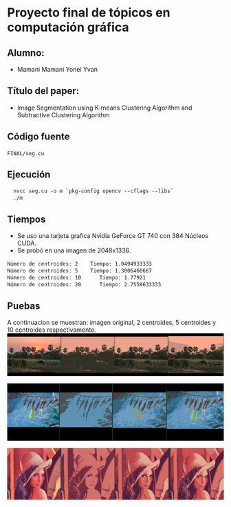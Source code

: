 # Proyecto final de tópicos en computación gráfica
## Alumno:
- Mamani Mamani Yonel Yvan

## Título del paper:
- Image Segmentation using K-means Clustering Algorithm and Subtractive Clustering Algorithm


## Código fuente
```ssh
FINAL/seg.cu
```
## Ejecución
```ssh
  nvcc seg.cu -o m `pkg-config opencv --cflags --libs`
  ./m
```


## Tiempos
- Se uso una tarjeta grafica Nvidia GeForce GT 740 con 384 Núcleos CUDA.
- Se probó en una imagen de 2048x1336.

```
Número de centroides: 2	   Tiempo: 1.0494933333
Número de centroides: 5	   Tiempo: 1.3006466667
Número de centroides: 10      Tiempo: 1.77921
Número de centroides: 20      Tiempo: 2.7558633333
```

## Puebas
A continuacion se muestran: imagen original, 2 centroides, 5 centroides y 10 centroides respectivamente.
![alt text](FINAL/img/img1.png)

![alt text](FINAL/img/img2.png)

![alt text](FINAL/img/lena.png)
